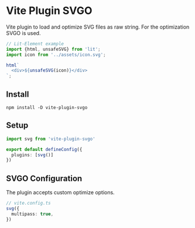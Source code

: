 # Vite Plugin SVGO

Vite plugin to load and optimize SVG files as raw string. For the optimization SVGO is used.

```typescript
// Lit-Element example
import {html, unsafeSVG} from 'lit';
import icon from '../assets/icon.svg';

html`
  <div>${unsafeSVG(icon)}</div>
`;
```

## Install

```
npm install -D vite-plugin-svgo
```

## Setup

```typescript
import svg from 'vite-plugin-svgo'

export default defineConfig({
  plugins: [svg()]
})
```

## SVGO Configuration
The plugin accepts custom optimize options.

```typescript
// vite.config.ts
svg({
  multipass: true,
})
```
